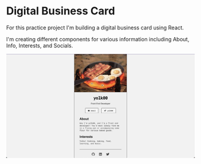# Digital Business Card

For this practice project I'm building a digital business card using React.

I'm creating different components for various information including About, Info, Interests, and Socials.

![Digital Business Card](https://github.com/yolk00/digital-business-card/blob/463ce8eb6aaeb6e9d4da5be46f5bf34e87e889ca/github/yolk00%20digital%20business%20card.png)
